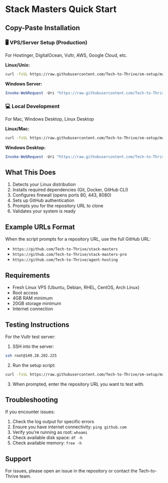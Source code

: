 # Stack Masters Quick Start

## **Copy-Paste Installation**

### **🖥️ VPS/Server Setup** (Production)
For Hostinger, DigitalOcean, Vultr, AWS, Google Cloud, etc.

**Linux/Unix:**
```bash
curl -fsSL https://raw.githubusercontent.com/Tech-to-Thrive/sm-setup/main/setup.sh | bash -s -- --server
```

**Windows Server:**
```powershell
Invoke-WebRequest -Uri "https://raw.githubusercontent.com/Tech-to-Thrive/sm-setup/main/setup-windows.ps1" -OutFile "setup-windows.ps1"; .\setup-windows.ps1 -Server
```

### **💻 Local Development** 
For Mac, Windows Desktop, Linux Desktop

**Linux/Mac:**
```bash
curl -fsSL https://raw.githubusercontent.com/Tech-to-Thrive/sm-setup/main/setup.sh | bash -s -- --local
```

**Windows Desktop:**
```powershell
Invoke-WebRequest -Uri "https://raw.githubusercontent.com/Tech-to-Thrive/sm-setup/main/setup-windows.ps1" -OutFile "setup-windows.ps1"; .\setup-windows.ps1 -Local
```

## What This Does

1. Detects your Linux distribution
2. Installs required dependencies (Git, Docker, GitHub CLI)
3. Configures firewall (opens ports 80, 443, 8080)
4. Sets up GitHub authentication
5. Prompts you for the repository URL to clone
6. Validates your system is ready

## Example URLs Format

When the script prompts for a repository URL, use the full GitHub URL:

- `https://github.com/Tech-to-Thrive/stack-masters`
- `https://github.com/Tech-to-Thrive/stack-masters-pro`
- `https://github.com/Tech-to-Thrive/agent-hosting`

## Requirements

- Fresh Linux VPS (Ubuntu, Debian, RHEL, CentOS, Arch Linux)
- Root access
- 4GB RAM minimum
- 20GB storage minimum
- Internet connection

## Testing Instructions

For the Vultr test server:

1. SSH into the server:
```bash
ssh root@149.28.202.225
```

2. Run the setup script:
```bash
curl -fsSL https://raw.githubusercontent.com/Tech-to-Thrive/sm-setup/main/setup.sh | bash
```

3. When prompted, enter the repository URL you want to test with.

## Troubleshooting

If you encounter issues:

1. Check the log output for specific errors
2. Ensure you have internet connectivity: `ping github.com`
3. Verify you're running as root: `whoami`
4. Check available disk space: `df -h`
5. Check available memory: `free -h`

## Support

For issues, please open an issue in the repository or contact the Tech-to-Thrive team.
